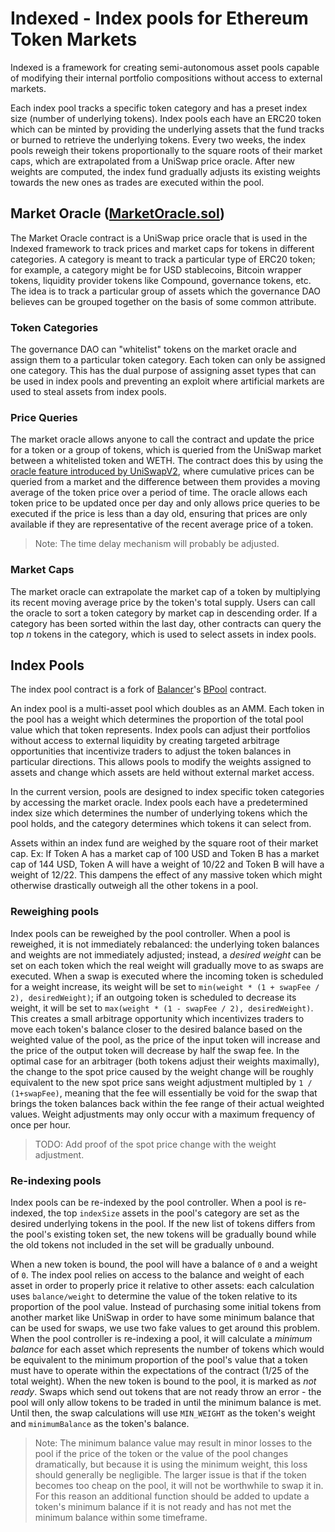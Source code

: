# Indexed - Index pools for Ethereum Token Markets

Indexed is a framework for creating semi-autonomous asset pools capable of modifying their internal portfolio compositions without access to external markets.

Each index pool tracks a specific token category and has a preset index size (number of underlying tokens). Index pools each have an ERC20 token which can be minted by providing the underlying assets that the fund tracks or burned to retrieve the underlying tokens. Every two weeks, the index pools reweigh their tokens proportionally to the square roots of their market caps, which are extrapolated from a UniSwap price oracle. After new weights are computed, the index fund gradually adjusts its existing weights towards the new ones as trades are executed within the pool.

<!-- Indexed is managed by the Indexed governance DAO, which creates token categories, provides liquidity to maintain stable prices for index tokens and deploys new index pools. The Indexed DAO can create token offerings which allow individuals to mint new Indexed tokens in exchange for DAI at a set price. When a sale has concluded, 50% of the raised liquidity is used to mint index tokens, then the index tokens and the remaining 50% are used to provide liquidity on UniSwap. Injecting liquidity into UniSwap markets between DAI and the index tokens will create opportunities for arbitrageurs to stabilize the price of the index tokens relative to DAI. Indexed holders receive fees when index tokens are minted, burned or swapped within index pools, and when the tokens are traded on UniSwap. -->

## Market Oracle ([MarketOracle.sol](contracts/MarketOracle.sol))
The Market Oracle contract is a UniSwap price oracle that is used in the Indexed framework to track prices and market caps for tokens in different categories. A category is meant to track a particular type of ERC20 token; for example, a category might be for USD stablecoins, Bitcoin wrapper tokens, liquidity provider tokens like Compound, governance tokens, etc. The idea is to track a particular group of assets which the governance DAO believes can be grouped together on the basis of some common attribute.

### Token Categories
The governance DAO can "whitelist" tokens on the market oracle and assign them to a particular token category. Each token can only be assigned one category. This has the dual purpose of assigning asset types that can be used in index pools and preventing an exploit where artificial markets are used to steal assets from index pools.

### Price Queries
The market oracle allows anyone to call the contract and update the price for a token or a group of tokens, which is queried from the UniSwap market between a whitelisted token and WETH. The contract does this by using the [oracle feature introduced by UniSwapV2](https://uniswap.org/blog/uniswap-v2/#price-oracles), where cumulative prices can be queried from a market and the difference between them provides a moving average of the token price over a period of time. The oracle allows each token price to be updated once per day and only allows price queries to be executed if the price is less than a day old, ensuring that prices are only available if they are representative of the recent average price of a token.

> Note: The time delay mechanism will probably be adjusted.

### Market Caps
The market oracle can extrapolate the market cap of a token by multiplying its recent moving average price by the token's total supply. Users can call the oracle to sort a token category by market cap in descending order. If a category has been sorted within the last day, other contracts can query the top $n$ tokens in the category, which is used to select assets in index pools.


## Index Pools
The index pool contract is a fork of [Balancer](https://balancer.finance)'s [BPool](https://github.com/balancer-labs/balancer-core/blob/master/contracts/BPool.sol) contract.

An index pool is a multi-asset pool which doubles as an AMM. Each token in the pool has a weight which determines the proportion of the total pool value which that token represents. Index pools can adjust their portfolios without access to external liquidity by creating targeted arbitrage opportunities that incentivize traders to adjust the token balances in particular directions. This allows pools to modify the weights assigned to assets and change which assets are held without external market access.

In the current version, pools are designed to index specific token categories by accessing the market oracle. Index pools each have a predetermined index size which determines the number of underlying tokens which the pool holds, and the category determines which tokens it can select from.

Assets within an index fund are weighed by the square root of their market cap. Ex: If Token A has a market cap of 100 USD and Token B has a market cap of 144 USD, Token A will have a weight of 10/22 and Token B will have a weight of 12/22. This dampens the effect of any massive token which might otherwise drastically outweigh all the other tokens in a pool.

### Reweighing pools

Index pools can be reweighed by the pool controller. When a pool is reweighed, it is not immediately rebalanced: the underlying token balances and weights are not immediately adjusted; instead, a *desired weight* can be set on each token which the real weight will gradually move to as swaps are executed. When a swap is executed where the incoming token is scheduled for a weight increase, its weight will be set to `min(weight * (1 + swapFee / 2), desiredWeight)`; if an outgoing token is scheduled to decrease its weight, it will be set to `max(weight * (1 - swapFee / 2), desiredWeight)`. This creates a small arbitrage opportunity which incentivizes traders to move each token's balance closer to the desired balance based on the weighted value of the pool, as the price of the input token will increase and the price of the output token will decrease by half the swap fee. In the optimal case for an arbitrager (both tokens adjust their weights maximally), the change to the spot price caused by the weight change will be roughly equivalent to the new spot price sans weight adjustment multipled by `1 / (1+swapFee)`, meaning that the fee will essentially be void for the swap that brings the token balances back within the fee range of their actual weighted values. Weight adjustments may only occur with a maximum frequency of once per hour.

> TODO: Add proof of the spot price change with the weight adjustment.

### Re-indexing pools

Index pools can be re-indexed by the pool controller. When a pool is re-indexed, the top `indexSize` assets in the pool's category are set as the desired underlying tokens in the pool. If the new list of tokens differs from the pool's existing token set, the new tokens will be gradually bound while the old tokens not included in the set will be gradually unbound.

When a new token is bound, the pool will have a balance of `0` and a weight of `0`. The index pool relies on access to the balance and weight of each asset in order to properly price it relative to other assets: each calculation uses `balance/weight` to determine the value of the token relative to its proportion of the pool value. Instead of purchasing some initial tokens from another market like UniSwap in order to have some minimum balance that can be used for swaps, we use two fake values to get around this problem. When the pool controller is re-indexing a pool, it will calculate a *minimum balance* for each asset which represents the number of tokens which would be equivalent to the minimum proportion of the pool's value that a token must have to operate within the expectations of the contract (1/25 of the total weight). When the new token is bound to the pool, it is marked as *not ready*. Swaps which send out tokens that are not ready throw an error - the pool will only allow tokens to be traded in until the minimum balance is met. Until then, the swap calculations will use `MIN_WEIGHT` as the token's weight and `minimumBalance` as the token's balance.

> Note: The minimum balance value may result in minor losses to the pool if the price of the token or the value of the pool changes dramatically, but because it is using the minimum weight, this loss should generally be negligible. The larger issue is that if the token becomes too cheap on the pool, it will not be worthwhile to swap it in. For this reason an additional function should be added to update a token's minimum balance if it is not ready and has not met the minimum balance within some timeframe.
